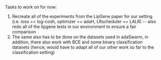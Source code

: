 Tasks to work on for now: 

1. Recreate all of the experiments from the LipGene paper for our setting (i.e. loss == log-cosh, optimizer == adaH, LRscheduler == LALR) -- also redo all of the lipgene tests in our environment to ensure a fair comparison
2. The same also has to be done on the datasets used in adaSwarm, in addition, there also work with BCE and some binary classification datasets (hence, would have to adapt all of our other work so far to the classification setting)
